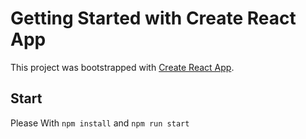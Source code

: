 # Getting Started with Create React App

This project was bootstrapped with [Create React App](https://github.com/facebook/create-react-app).

## Start

Please With `npm install` and `npm run start`